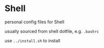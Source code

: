 # Shell

personal config files for Shell

usually sourced from shell dotfile, e.g. `.bashrc`

use `../install.sh` to install